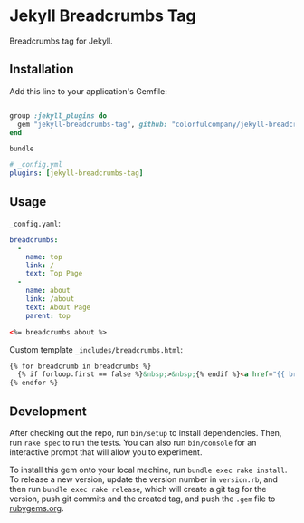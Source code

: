 # Jekyll Breadcrumbs Tag

Breadcrumbs tag for Jekyll.

## Installation

Add this line to your application's Gemfile:

```ruby

group :jekyll_plugins do
  gem "jekyll-breadcrumbs-tag", github: "colorfulcompany/jekyll-breadcrumbs-tag"
end
```

```
bundle
```

```yml
# _config.yml
plugins: [jekyll-breadcrumbs-tag]
```

## Usage

`_config.yaml`:

```yaml
breadcrumbs:
  -
    name: top
    link: /
    text: Top Page
  -
    name: about
    link: /about
    text: About Page
    parent: top
```


```html
<%= breadcrumbs about %>
```

Custom template `_includes/breadcrumbs.html`:

```html
{% for breadcrumb in breadcrumbs %}
  {% if forloop.first == false %}&nbsp;>&nbsp;{% endif %}<a href="{{ breadcrumb.link }}">{{ breadcrumb.text }}</a>
{% endfor %}
```

## Development

After checking out the repo, run `bin/setup` to install dependencies. Then, run `rake spec` to run the tests. You can also run `bin/console` for an interactive prompt that will allow you to experiment.

To install this gem onto your local machine, run `bundle exec rake install`. To release a new version, update the version number in `version.rb`, and then run `bundle exec rake release`, which will create a git tag for the version, push git commits and the created tag, and push the `.gem` file to [rubygems.org](https://rubygems.org).
